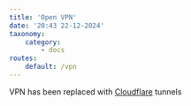 ```yaml
---
title: 'Open VPN'
date: '20:43 22-12-2024'
taxonomy:
    category:
        - docs
routes:
    default: /vpn
---
```


VPN has been replaced with [Cloudflare](/cloudflare) tunnels